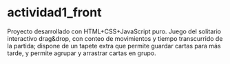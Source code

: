 # actividad1_front
Proyecto desarrollado con HTML+CSS+JavaScript puro. Juego del solitario interactivo drag&drop, con conteo de movimientos y tiempo transcurrido de la partida; dispone de un tapete extra que permite guardar cartas para más tarde, y permite agrupar y arrastrar cartas en grupo.
